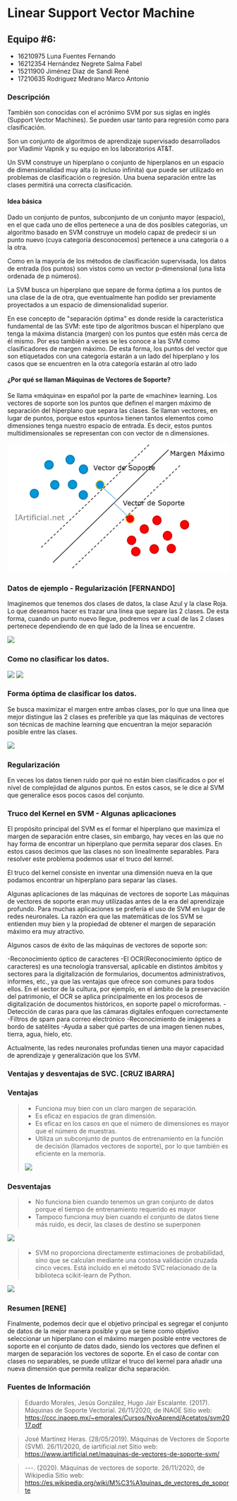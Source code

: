 # Linear Support Vector Machine

## Equipo #6:
- 16210975 Luna Fuentes Fernando
- 16212354 Hernández Negrete Salma Fabel
- 15211900 Jiménez Diaz de Sandi René
- 17210635 Rodriguez Medrano Marco Antonio

### Descripción

También son conocidas con el acrónimo SVM por sus siglas en inglés (Support Vector Machines). Se pueden usar tanto para regresión como para clasificación.

Son un conjunto de algoritmos de aprendizaje supervisado desarrollados por Vladimir Vapnik y su equipo en los laboratorios AT&T.

Un SVM construye un hiperplano o conjunto de hiperplanos en un espacio de dimensionalidad muy alta (o incluso infinita) que puede ser utilizado en problemas de clasificación o regresión. Una buena separación entre las clases permitirá una correcta clasificación.

#### Idea básica

Dado un conjunto de puntos, subconjunto de un conjunto mayor (espacio), en el que cada uno de ellos pertenece a una de dos posibles categorías, un algoritmo basado en SVM construye un modelo capaz de predecir si un punto nuevo (cuya categoría desconocemos) pertenece a una categoría o a la otra.

Como en la mayoría de los métodos de clasificación supervisada, los datos de entrada (los puntos) son vistos como un vector p-dimensional (una lista ordenada de p números).

La SVM busca un hiperplano que separe de forma óptima a los puntos de una clase de la de otra, que eventualmente han podido ser previamente proyectados a un espacio de dimensionalidad superior.

En ese concepto de "separación óptima" es donde reside la característica fundamental de las SVM: este tipo de algoritmos buscan el hiperplano que tenga la máxima distancia (margen) con los puntos que estén más cerca de él mismo. Por eso también a veces se les conoce a las SVM como clasificadores de margen máximo. De esta forma, los puntos del vector que son etiquetados con una categoría estarán a un lado del hiperplano y los casos que se encuentren en la otra categoría estarán al otro lado

#### ¿Por qué se llaman Máquinas de Vectores de Soporte?

Se llama «máquina» en español por la parte de «machine» learning. Los vectores de soporte son los puntos que definen el margen máximo de separación del hiperplano que separa las clases. Se llaman vectores, en lugar de puntos, porque estos «puntos» tienen tantos elementos como dimensiones tenga nuestro espacio de entrada. Es decir, estos puntos multidimensionales se representan con con vector de n dimensiones.

![ScreenShot](https://github.com/SalmaFabel/IMG/blob/main/IMAGEN%20Linear%20Support%20Vector%20Machine.PNG)

### Datos de ejemplo - Regularización [FERNANDO]
Imaginemos que tenemos dos clases de datos, la clase Azul y la clase Roja. Lo que deseamos hacer es trazar una línea que separe las 2 clases. De esta forma, cuando un punto nuevo llegue, podremos ver a cual de las 2 clases pertenece dependiendo de en qué lado de la línea se encuentre.

<img src="https://i.imgur.com/1itSHRR.png">

### Como no clasificar los datos.

<img src="https://i.imgur.com/AE6FJ2H.png">

<img src="https://i.imgur.com/lsPsIeF.png">

### Forma óptima de clasificar los datos.

Se busca maximizar el margen entre ambas clases, por lo que una línea que mejor distingue las 2 clases es preferible ya que las máquinas de vectores son técnicas de machine learning que encuentran la mejor separación posible entre las clases.

<img src="https://i.imgur.com/i47Tr3c.png">

### Regularización 
En veces los datos tienen ruido por qué no están bien clasificados o por el nivel de complejidad de algunos puntos. En estos casos, se le dice al SVM que generalice esos pocos casos del conjunto.

### Truco del Kernel en SVM - Algunas aplicaciones
El propósito  principal del SVM es el formar el hiperplano que maximiza el margen de separación entre clases, sin embargo, hay veces en las que no hay forma 
de encontrar un hiperplano que permita separar dos clases. En estos casos decimos que las clases no son linealmente separables. Para resolver este problema 
podemos usar el truco del kernel.

El truco del kernel consiste en inventar una dimensión nueva en la que podamos encontrar un hiperplano para separar las clases.

Algunas aplicaciones de las máquinas de vectores de soporte
Las máquinas de vectores de soporte eran muy utilizadas antes de la era del aprendizaje profundo. Para muchas aplicaciones se prefería el uso de SVM en lugar 
de redes neuronales. La razón era que las matemáticas de los SVM se entienden muy bien y la propiedad de obtener el margen de separación máximo era muy atractivo. 

Algunos casos de éxito de las máquinas de vectores de soporte son:

-Reconocimiento óptico de caracteres
    -El OCR(Reconocimiento óptico de caracteres) es una tecnología transversal, aplicable en distintos ámbitos y sectores para la digitalización de formularios, 
     documentos administrativos, informes, etc., ya que las ventajas que ofrece son comunes para todos ellos.
     En el sector de la cultura, por ejemplo, en el ámbito de la preservación del patrimonio, el OCR se aplica principalmente en los procesos de digitalización 
     de documentos históricos, en soporte papel o microformas.
-Detección de caras para que las cámaras digitales enfoquen correctamente
-Filtros de spam para correo electrónico
-Reconocimiento de imágenes a bordo de satélites 
    -Ayuda a saber qué partes de una imagen tienen nubes, tierra, agua, hielo, etc.

Actualmente, las redes neuronales profundas tienen una mayor capacidad de aprendizaje y generalización que los SVM.

<!-- START CRUZ -->
### Ventajas y desventajas de SVC. [CRUZ IBARRA]
### Ventajas 
> - Funciona muy bien con un claro margen de separación. 
> - Es eficaz en espacios de gran dimensión.
>- Es eficaz en los casos en que el número de dimensiones es mayor que el número de muestras.
> - Utiliza un subconjunto de puntos de entrenamiento en la función de decisión (llamados vectores de soporte), por lo que también es eficiente en la memoria.
> <img src="https://www.learnopencv.com/wp-content/uploads/2018/07/svm-linearly-separable-data.png">

### Desventajas
> - No funciona bien cuando tenemos un gran conjunto de datos porque el tiempo de entrenamiento requerido es mayor
> - Tampoco funciona muy bien cuando el conjunto de datos tiene más ruido, es decir, las clases de destino se superponen
<img src="https://1.bp.blogspot.com/-CD6nja2DNDY/VgTft5YhWiI/AAAAAAAADEo/W7eTpexZ0fI/s1600/svm-predicted-classification-3-ring-data-resized-600.png">

> - SVM no proporciona directamente estimaciones de probabilidad, sino que se calculan mediante una costosa validación cruzada cinco veces. Está incluido en el método SVC relacionado de la biblioteca scikit-learn de Python.
<img src="https://i.stack.imgur.com/1fXzJ.png">
<!-- END -->

### Resumen [RENE]
Finalmente, podemos decir que el objetivo principal es segregar el conjunto de datos de la mejor manera posible y que se tiene como objetivo seleccionar un hiperplano con el máximo margen posible entre vectores de soporte en el conjunto de datos dado, siendo los vectores que definen el margen de separación los vectores de soporte. En el caso de contar con clases no separables, se puede utilizar el truco del kernel para añadir una nueva dimensión que permita realizar dicha separación.

### Fuentes de Información

>Eduardo Morales, Jesús González, Hugo Jair Escalante. (2017). Máquinas de Soporte Vectorial. 26/11/2020, de INAOE Sitio web: https://ccc.inaoep.mx/~emorales/Cursos/NvoAprend/Acetatos/svm2017.pdf

>José Martínez Heras. (28/05/2019). Máquinas de Vectores de Soporte (SVM). 26/11/2020, de iartificial.net Sitio web: https://www.iartificial.net/maquinas-de-vectores-de-soporte-svm/

>---. (2020). Máquinas de vectores de soporte. 26/11/2020, de Wikipedia Sitio web: https://es.wikipedia.org/wiki/M%C3%A1quinas_de_vectores_de_soporte


